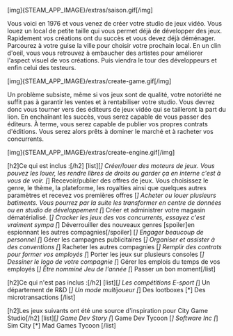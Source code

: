 [img]{STEAM_APP_IMAGE}/extras/saison.gif[/img]

Vous voici en 1976 et vous venez de créer votre studio de jeux vidéo. Vous louez un local de petite taille qui vous permet déjà de développer des jeux. Rapidement vos créations ont du succès et vous devez déjà déménager. Parcourez à votre guise la ville pour choisir votre prochain local. En un clin d'oeil, vous vous retrouvez à embaucher des artistes pour améliorer l'aspect visuel de vos créations. Puis viendra le tour des développeurs et enfin celui des testeurs.

[img]{STEAM_APP_IMAGE}/extras/create-game.gif[/img]

Un problème subsiste, même si vos jeux sont de qualité, votre notoriété ne suffit pas à garantir les ventes et à rentabiliser votre studio. Vous devrez donc vous tourner vers des éditeurs de jeux vidéo qui se tailleront la part du lion. En enchaînant les succès, vous serez capable de vous passer des éditeurs. À terme, vous serez capable de publier vos propres contrats d'éditions. Vous serez alors prêts à dominer le marché et à racheter vos concurrents.

[img]{STEAM_APP_IMAGE}/extras/create-engine.gif[/img]

[h2]Ce qui est inclus :[/h2]
[list][*] Créer/louer des moteurs de jeux. Vous pouvez les louer, les rendre libres de droits ou garder ça en interne c'est à vous de voir.
[*] Recevoir/publier des offres de jeux. Vous choisissez le genre, le thème, la plateforme, les royalties ainsi que quelques autres paramètres et recevez vos premières offres
[*] Acheter ou louer plusieurs batiments. Vous pourrez par la suite les transformer en centre de données ou en studio de développement
[*] Créer et administrer votre magasin dématérialisé.
[*] Cracker les jeux des vos concurrents, essayez c'est vraiment sympa
[*] Déverrouiller des nouveaux genres [spoiler]en espionnant les autres compagnies[/spoiler]
[*] Engager beaucoup de personnel
[*] Gérer les campagnes publicitaires
[*] Organiser et assister à des conventions
[*] Racheter les autres compagnies
[*] Remplir des contrats pour former vos employés
[*] Porter les jeux sur plusieurs consoles
[*] Dessiner le logo de votre compagnie
[*] Gérer les emplois du temps de vos employés
[*] Être nomminé Jeu de l'année
[*] Passer un bon moment[/list]

[h2]Ce qui n'est pas inclus :[/h2]
[list][*] Les compétitions E-sport
[*] Un département de R&D
[*] Un mode multijoueur
[*] Des lootboxes
[*] Des microtransactions
[/list]

[h2]Les jeux suivants ont été une source d'inspiration pour City Game Studio[/h2]
[list][*] Game Dev Story
[*] Game Dev Tycoon
[*] Software Inc
[*] Sim City
[*] Mad Games Tycoon
[/list]
